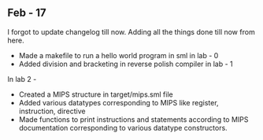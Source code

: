 ## Feb - 17
I forgot to update changelog till now. Adding all the things done till now from here.
- Made a makefile to run a hello world program in sml in lab - 0
- Added division and bracketing in reverse polish compiler in lab - 1

In lab 2 -
- Created a MIPS structure in target/mips.sml file
- Added various datatypes corresponding to MIPS like register, instruction, directive
- Made functions to print instructions and statements according to MIPS documentation corresponding to various datatype constructors.  